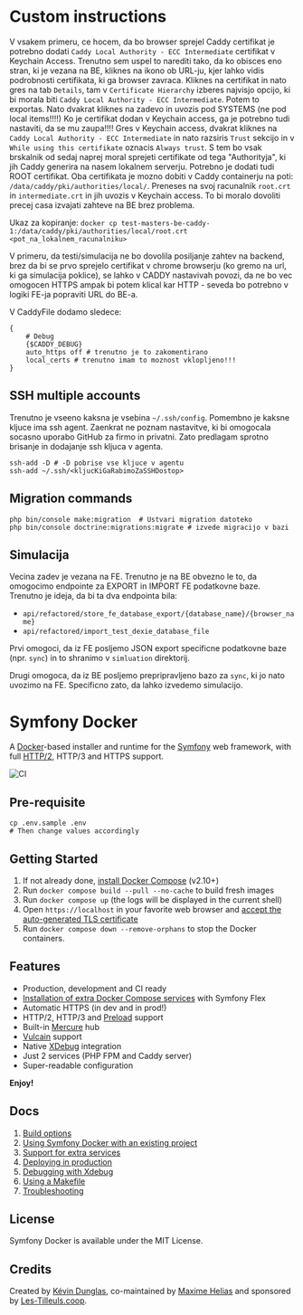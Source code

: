 # Custom instructions

V vsakem primeru, ce hocem, da bo browser sprejel Caddy certifikat je potrebno dodati `Caddy Local Authority - ECC Intermediate`
certifikat v Keychain Access. Trenutno sem uspel to narediti tako, da ko obisces eno stran, ki je vezana na BE,
kliknes na ikono ob URL-ju, kjer lahko vidis podrobnosti certifikata, ki ga browser zavraca.
Kliknes na certifikat in nato gres na tab `Details`, tam v `Certificate Hierarchy` izberes najvisjo opcijo, ki bi morala
biti `Caddy Local Authority - ECC Intermediate`. Potem to exportas. Nato dvakrat kliknes na zadevo in uvozis pod SYSTEMS (ne pod local items!!!!)
Ko je certifikat dodan v Keychain access, ga je potrebno tudi nastaviti, da se mu zaupa!!!!
Gres v Keychain access, dvakrat kliknes na `Caddy Local Authority - ECC Intermediate` in nato razsiris
`Trust` sekcijo in v `While using this certifikate` oznacis `Always trust`. S tem bo vsak brskalnik od sedaj naprej
moral sprejeti certifikate od tega "Authorityja", ki jih Caddy generira na nasem lokalnem serverju.
Potrebno je dodati tudi ROOT certifikat. Oba certifikata je mozno dobiti v Caddy containerju na poti:
`/data/caddy/pki/authorities/local/`. Preneses na svoj racunalnik `root.crt` in `intermediate.crt` in jih uvozis
v Keychain access. To bi moralo dovoliti precej casa izvajati zahteve na BE brez problema.

Ukaz za kopiranje:
`docker cp test-masters-be-caddy-1:/data/caddy/pki/authorities/local/root.crt <pot_na_lokalnem_racunalniku>`

V primeru, da testi/simulacija ne bo dovolila posiljanje zahtev na backend, brez da bi se prvo sprejelo certifikat v 
chrome browserju (ko gremo na url, ki ga simulacija poklice), se lahko v CADDY nastavivah povozi, da ne bo vec
omogocen HTTPS ampak bi potem klical kar HTTP - seveda bo potrebno v logiki FE-ja popraviti URL do BE-a.

V CaddyFile dodamo sledece:
```
{
    # Debug
    {$CADDY_DEBUG}
    auto_https off # trenutno je to zakomentirano
    local_certs # trenutno imam to moznost vklopljeno!!!
}
```

## SSH multiple accounts
Trenutno je vseeno kaksna je vsebina `~/.ssh/config`. Pomembno je kaksne kljuce ima ssh agent. Zaenkrat ne poznam
nastavitve, ki bi omogocala socasno uporabo GitHub za firmo in privatni. Zato predlagam sprotno brisanje in dodajanje
ssh kljuca v agenta.

```
ssh-add -D # -D pobrise vse kljuce v agentu
ssh-add ~/.ssh/<kljucKiGaRabimoZaSSHDostop>
```

## Migration commands
```
php bin/console make:migration  # Ustvari migration datoteko
php bin/console doctrine:migrations:migrate # izvede migracijo v bazi
```

## Simulacija
Vecina zadev je vezana na FE. Trenutno je na BE obvezno le to, da omogocimo endpointe za EXPORT in IMPORT FE podatkovne baze.
Trenutno je ideja, da bi ta dva endpointa bila:

* `api/refactored/store_fe_database_export/{database_name}/{browser_name}`
* `api/refactored/import_test_dexie_database_file`

Prvi omogoci, da iz FE posljemo JSON export specificne podatkovne baze (npr. `sync`) in to shranimo v `simluation`
direktorij.

Drugi omogoca, da iz BE posljemo prepripravljeno bazo za `sync`, ki jo nato uvozimo na FE. Specificno zato, da lahko izvedemo simulacijo.


# Symfony Docker

A [Docker](https://www.docker.com/)-based installer and runtime for the [Symfony](https://symfony.com) web framework, with full [HTTP/2](https://symfony.com/doc/current/weblink.html), HTTP/3 and HTTPS support.

![CI](https://github.com/dunglas/symfony-docker/workflows/CI/badge.svg)

## Pre-requisite
```shell
cp .env.sample .env
# Then change values accordingly
```

## Getting Started

1. If not already done, [install Docker Compose](https://docs.docker.com/compose/install/) (v2.10+)
2. Run `docker compose build --pull --no-cache` to build fresh images
3. Run `docker compose up` (the logs will be displayed in the current shell)
4. Open `https://localhost` in your favorite web browser and [accept the auto-generated TLS certificate](https://stackoverflow.com/a/15076602/1352334)
5. Run `docker compose down --remove-orphans` to stop the Docker containers.

## Features

* Production, development and CI ready
* [Installation of extra Docker Compose services](docs/extra-services.md) with Symfony Flex
* Automatic HTTPS (in dev and in prod!)
* HTTP/2, HTTP/3 and [Preload](https://symfony.com/doc/current/web_link.html) support
* Built-in [Mercure](https://symfony.com/doc/current/mercure.html) hub
* [Vulcain](https://vulcain.rocks) support
* Native [XDebug](docs/xdebug.md) integration
* Just 2 services (PHP FPM and Caddy server)
* Super-readable configuration

**Enjoy!**

## Docs

1. [Build options](docs/build.md)
2. [Using Symfony Docker with an existing project](docs/existing-project.md)
3. [Support for extra services](docs/extra-services.md)
4. [Deploying in production](docs/production.md)
5. [Debugging with Xdebug](docs/xdebug.md)
6. [Using a Makefile](docs/makefile.md)
7. [Troubleshooting](docs/troubleshooting.md)

## License

Symfony Docker is available under the MIT License.

## Credits

Created by [Kévin Dunglas](https://dunglas.fr), co-maintained by [Maxime Helias](https://twitter.com/maxhelias) and sponsored by [Les-Tilleuls.coop](https://les-tilleuls.coop).
